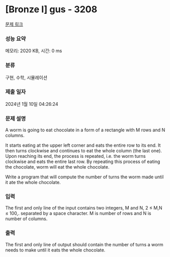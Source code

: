 # [Bronze I] gus - 3208 

[문제 링크](https://www.acmicpc.net/problem/3208) 

### 성능 요약

메모리: 2020 KB, 시간: 0 ms

### 분류

구현, 수학, 시뮬레이션

### 제출 일자

2024년 1월 10일 04:26:24

### 문제 설명

<p>A worm is going to eat chocolate in a form of a rectangle with M rows and N columns.</p>

<p>It starts eating at the upper left corner and eats the entire row to its end. It then turns clockwise and continues to eat the whole column (the last one). Upon reaching its end, the process is repeated, i.e. the worm turns clockwise and eats the entire last row. By repeating this process of eating the chocolate, worm will eat the whole chocolate.</p>

<p>Write a program that will compute the number of turns the worm made until it ate the whole chocolate.</p>

### 입력 

 <p>The first and only line of the input contains two integers, M and N, 2 ≤ M,N ≤ 100,. separated by a space character. M is number of rows and N is number of columns. </p>

### 출력 

 <p>The first and only line of output should contain the number of turns a worm needs to make until it eats the whole chocolate.</p>

